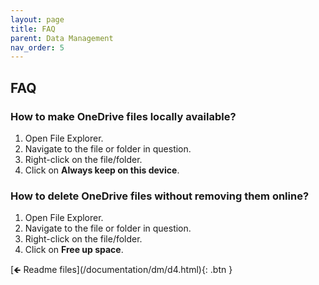 ```yaml
---
layout: page
title: FAQ
parent: Data Management
nav_order: 5
---
```


## FAQ

### How to make OneDrive files locally available?

1. Open File Explorer.
2. Navigate to the file or folder in question.
3. Right-click on the file/folder.
4. Click on **Always keep on this device**.

### How to delete OneDrive files without removing them online?

1. Open File Explorer.
2. Navigate to the file or folder in question.
3. Right-click on the file/folder.
4. Click on **Free up space**.

<span class="fs-3">
[🡸 Readme files](/documentation/dm/d4.html){: .btn }
</span>